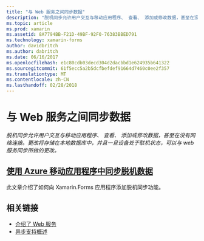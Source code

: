 ```yaml
---
title: "与 Web 服务之间同步数据"
description: "脱机同步允许用户交互与移动应用程序、 查看、 添加或修改数据，甚至在没有网络连接。 更改将存储在本地数据库中，并且一旦设备处于联机状态，可以与 web 服务同步所做的更改。"
ms.topic: article
ms.prod: xamarin
ms.assetid: 8A7794BB-F21D-49BF-92F0-76383BBED791
ms.technology: xamarin-forms
author: davidbritch
ms.author: dabritch
ms.date: 06/16/2017
ms.openlocfilehash: e1c80cdb03decd304d2dacbbd1e624935b641322
ms.sourcegitcommit: 61f5ecc5a2b5dcfbefdef91664d7460c0ee2f357
ms.translationtype: MT
ms.contentlocale: zh-CN
ms.lasthandoff: 02/28/2018
---
```

# <a name="synchronizing-data-with-web-services"></a>与 Web 服务之间同步数据

_脱机同步允许用户交互与移动应用程序、 查看、 添加或修改数据，甚至在没有网络连接。更改将存储在本地数据库中，并且一旦设备处于联机状态，可以与 web 服务同步所做的更改。_

## <a name="synchronizing-offline-data-with-azure-mobile-appsazure-mobile-appsmd"></a>[使用 Azure 移动应用程序中同步脱机数据](azure-mobile-apps.md)

此文章介绍了如何向 Xamarin.Forms 应用程序添加脱机同步功能。



## <a name="related-links"></a>相关链接

- [介绍了 Web 服务](~/cross-platform/data-cloud/web-services/index.md)
- [异步支持概述](~/cross-platform/platform/async.md)
